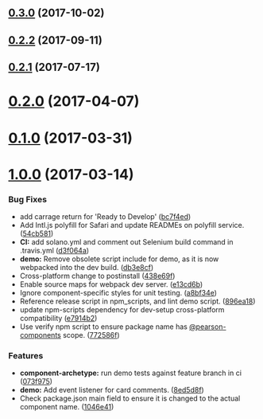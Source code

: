<a name="0.3.0"></a>
## [0.3.0](https://github.com/Pearson-Higher-Ed/pagination/compare/v0.2.2...v0.3.0) (2017-10-02)

<a name="0.2.2"></a>
## [0.2.2](https://github.com/Pearson-Higher-Ed/pagination/compare/v0.2.1...v0.2.2) (2017-09-11)



<a name="0.2.1"></a>
## [0.2.1](https://github.com/Pearson-Higher-Ed/pagination/compare/v0.2.0...v0.2.1) (2017-07-17)



<a name="0.2.0"></a>
# [0.2.0](https://github.com/Pearson-Higher-Ed/pagination/compare/v0.1.0...v0.2.0) (2017-04-07)



<a name="0.1.0"></a>
# [0.1.0](https://github.com/Pearson-Higher-Ed/pagination/compare/v1.0.0...v0.1.0) (2017-03-31)



<a name="1.0.0"></a>
# [1.0.0](https://github.com/Pearson-Higher-Ed/pagination/compare/896ea18...v1.0.0) (2017-03-14)


### Bug Fixes

* add carrage return for 'Ready to Develop' ([bc7f4ed](https://github.com/Pearson-Higher-Ed/pagination/commit/bc7f4ed))
* Add Intl.js polyfill for Safari and update READMEs on polyfill service. ([54cb581](https://github.com/Pearson-Higher-Ed/pagination/commit/54cb581))
* **CI:** add solano.yml and comment out Selenium build command in .travis.yml ([d3f064a](https://github.com/Pearson-Higher-Ed/pagination/commit/d3f064a))
* **demo:** Remove obsolete script include for demo, as it is now webpacked into the dev build. ([db3e8cf](https://github.com/Pearson-Higher-Ed/pagination/commit/db3e8cf))
* Cross-platform change to postinstall ([438e69f](https://github.com/Pearson-Higher-Ed/pagination/commit/438e69f))
* Enable source maps for webpack dev server. ([e13cd6b](https://github.com/Pearson-Higher-Ed/pagination/commit/e13cd6b))
* Ignore component-specific styles for unit testing. ([a8bf34e](https://github.com/Pearson-Higher-Ed/pagination/commit/a8bf34e))
* Reference release script in npm_scripts, and lint demo script. ([896ea18](https://github.com/Pearson-Higher-Ed/pagination/commit/896ea18))
* update npm-scripts dependency for dev-setup cross-platform compatibility ([e7914b2](https://github.com/Pearson-Higher-Ed/pagination/commit/e7914b2))
* Use verify npm script to ensure package name has [@pearson-components](https://github.com/pearson-components) scope. ([772586f](https://github.com/Pearson-Higher-Ed/pagination/commit/772586f))


### Features

* **component-archetype:** run demo tests against feature branch in ci ([073f975](https://github.com/Pearson-Higher-Ed/pagination/commit/073f975))
* **demo:** Add event listener for card comments. ([8ed5d8f](https://github.com/Pearson-Higher-Ed/pagination/commit/8ed5d8f))
* Check package.json main field to ensure it is changed to the actual component name. ([1046e41](https://github.com/Pearson-Higher-Ed/pagination/commit/1046e41))
